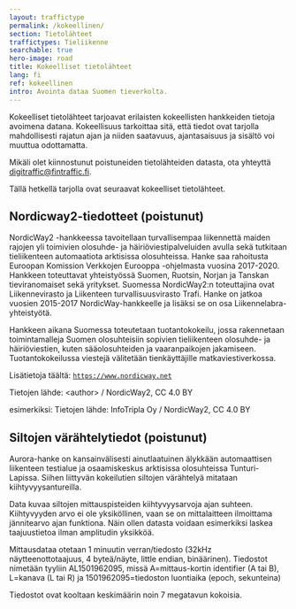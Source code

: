 ```yaml
---
layout: traffictype
permalink: /kokeellinen/
section: Tietolähteet
traffictypes: Tieliikenne
searchable: true
hero-image: road
title: Kokeelliset tietolähteet
lang: fi
ref: kokeellinen
intro: Avointa dataa Suomen tieverkolta.
---
```


Kokeelliset tietolähteet tarjoavat erilaisten kokeellisten hankkeiden tietoja
avoimena datana. Kokeellisuus tarkoittaa sitä, että tiedot ovat tarjolla
mahdollisesti rajatun ajan ja niiden saatavuus, ajantasaisuus ja sisältö voi
muuttua odottamatta.

Mikäli olet kiinnostunut poistuneiden tietolähteiden datasta, ota yhteyttä
digitraffic@fintraffic.fi.

Tällä hetkellä tarjolla ovat seuraavat kokeelliset tietolähteet.

## Nordicway2-tiedotteet (poistunut)

NordicWay2 -hankkeessa tavoitellaan turvallisempaa liikennettä maiden rajojen
yli toimivien olosuhde- ja häiriöviestipalveluiden avulla sekä tutkitaan
tieliikenteen automaatiota arktisissa olosuhteissa. Hanke saa rahoitusta
Euroopan Komission Verkkojen Eurooppa -ohjelmasta vuosina 2017-2020. Hankkeen
toteuttavat yhteistyössä Suomen, Ruotsin, Norjan ja Tanskan tieviranomaiset sekä
yritykset. Suomessa NordicWay2:n toteuttajina ovat Liikennevirasto ja Liikenteen
turvallisuusvirasto Trafi. Hanke on jatkoa vuosien 2015-2017
NordicWay-hankkeelle ja lisäksi se on osa Liikennelabra-yhteistyötä.

Hankkeen aikana Suomessa toteutetaan tuotantokokeilu, jossa rakennetaan
toimintamalleja Suomen olosuhteisiin sopivien tieliikenteen olosuhde- ja
häiriöviestien, kuten sääolosuhteiden ja vaaranpaikojen jakamiseen.
Tuotantokokeilussa viestejä välitetään tienkäyttäjille matkaviestiverkossa.

Lisätietoja täältä: [`https://www.nordicway.net`](https://www.nordicway.net)

Tietojen lähde: \<author\> / NordicWay2, CC 4.0 BY

esimerkiksi: Tietojen lähde: InfoTripla Oy / NordicWay2, CC 4.0 BY

## Siltojen värähtelytiedot (poistunut)

Aurora-hanke on kansainvälisesti ainutlaatuinen älykkään automaattisen
liikenteen testialue ja osaamiskeskus arktisissa olosuhteissa Tunturi-Lapissa.
Siihen liittyvän kokeilutien siltojen värähtelyä mitataan kiihtyvyysantureilla.

Data kuvaa siltojen mittauspisteiden kiihtyvyysarvoja ajan suhteen. Kiihtyvyyden
arvo ei ole yksiköllinen, vaan se on mittalaitteen ilmoittama jännitearvo ajan
funktiona. Näin ollen datasta voidaan esimerkiksi laskea taajuustietoa ilman
amplitudin yksikköä.

Mittausdataa otetaan 1 minuutin verran/tiedosto (32kHz näytteenottotaajuus, 4
byteä/näyte, little endian, binäärinen). Tiedostot nimetään tyyliin
AL1501962095, missä A=mittaus-kortin identifier (A tai B), L=kanava (L tai R) ja
1501962095=tiedoston luontiaika (epoch, sekunteina)

Tiedostot ovat kooltaan keskimäärin noin 7 megatavun kokoisia.
